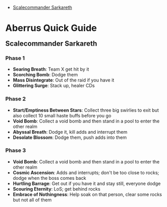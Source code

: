 <link rel="stylesheet" href="../../assets/style.css" />
<link rel="icon" href="data:image/svg+xml,<svg xmlns=%22http://www.w3.org/2000/svg%22 viewBox=%220 0 100 100%22><text y=%22.9em%22 font-size=%2290%22>🐇</text></svg>">
<script src="../../assets/script.js" defer async></script>
<style>
    body > h2 {
        margin-top: 90vh;
    }
    body > h2:nth-of-type(1) {
        margin-top: initial;
    }
    body {
        margin-bottom: 90vh;
    }
</style>

<section class="table-of-contents">

- [Scalecommander Sarkareth](#scalecommander-sarkareth)

</section>

# Aberrus Quick Guide

## Scalecommander Sarkareth

### Phase 1

- **Searing Breath**: Team X get hit by it
- **Scorching Bomb**: Dodge them
- **Mass Disintegrate**: Out of the raid if you have it
- **Glittering Surge**: Stack up, healer CDs

### Phase 2

- **Start/Emptiness Between Stars**: Collect three big swirlies to exit but also collect 10 small haste buffs before you go
- **Void Bomb**: Collect a void bomb and then stand in a pool to enter the other realm
- **Abyssal Breath**: Dodge it, kill adds and interrupt them
- **Desolate Blossom**: Dodge them, push adds into them

### Phase 3

- **Void Bomb**: Collect a void bomb and then stand in a pool to enter the other realm
- **Cosmic Ascension**: Adds and interrupts; don't be too close to rocks; dodge when the boss comes back
- **Hurtling Barrage**: Get out if you have it and stay still, everyone dodge
- **Scouring Eternity**: LoS; get behind rocks
- **Embrace of Nothingness**: Help soak on that person, clear some rocks but not all of them